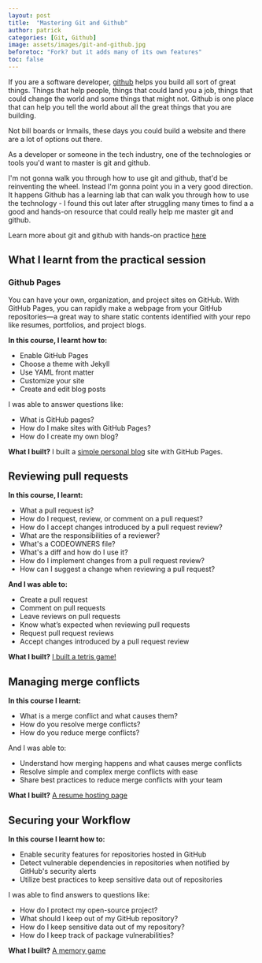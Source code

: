 ```yaml
---
layout: post
title:  "Mastering Git and Github"
author: patrick
categories: [Git, Github]
image: assets/images/git-and-github.jpg
beforetoc: "Fork? but it adds many of its own features"
toc: false
---
```


If you are a software developer, [github](https://github.com) helps you build all sort of great things. Things that help people, things that could land you a job, things that could change the world and some things that might not. Github is one place that can help you tell the world about all the great things that you are building.

Not bill boards or Inmails, these days you could build a website and there are a lot of options out there.

As a developer or someone in the tech industry, one of the technologies or tools you'd want to master is git and github.

I'm not gonna walk you through how to use git and github, that'd be reinventing the wheel. Instead I'm gonna point you in a very good direction.
It happens Github has a learning lab that can walk you through how to use the technology - I found this out later after struggling many times to find a a good and hands-on resource that could really help me master git and github.

Learn more about git and github with hands-on practice [here](https://lab.github.com/githubtraining/first-week-on-github)

## What I learnt from the practical session

### Github Pages

You can have your own, organization, and project sites on GitHub. With GitHub Pages, you can rapidly make a webpage from your GitHub repositories—a great way to share static contents identified with your repo like resumes, portfolios, and project blogs.

**In this course, I learnt how to:**

* Enable GitHub Pages
* Choose a theme with Jekyll
* Use YAML front matter
* Customize your site
* Create and edit blog posts

I was able to answer questions like:

* What is GitHub pages?
* How do I make sites with GitHub Pages?
* How do I create my own blog?

**What I built?**
I built a [simple personal blog](https://dev-path.github.io/github-pages-with-jekyll/) site with GitHub Pages.

## Reviewing pull requests

**In this course, I learnt:**

* What a pull request is?
* How do I request, review, or comment on a pull request?
* How do I accept changes introduced by a pull request review?
* What are the responsibilities of a reviewer?
* What's a CODEOWNERS file?
* What's a diff and how do I use it?
* How do I implement changes from a pull request review?
* How can I suggest a change when reviewing a pull request?

**And I was able to:**

* Create a pull request
* Comment on pull requests
* Leave reviews on pull requests
* Know what’s expected when reviewing pull requests
* Request pull request reviews
* Accept changes introduced by a pull request review

**What I built?**
[I built a tetris game!](https://dev-path.github.io/reviewing-a-pull-request/)

## Managing merge conflicts

**In this course I learnt:**

* What is a merge conflict and what causes them?
* How do you resolve merge conflicts?
* How do you reduce merge conflicts?

And I was able to:

* Understand how merging happens and what causes merge conflicts
* Resolve simple and complex merge conflicts with ease
* Share best practices to reduce merge conflicts with your team

**What I built?**
[A resume hosting page](https://dev-path.github.io/merge-conflicts/)

## Securing your Workflow

**In this course I learnt how to:**

* Enable security features for repositories hosted in GitHub
* Detect vulnerable dependencies in repositories when notified by GitHub's security alerts
* Utilize best practices to keep sensitive data out of repositories

I was able to find answers to questions like:

* How do I protect my open-source project?
* What should I keep out of my GitHub repository?
* How do I keep sensitive data out of my repository?
* How do I keep track of package vulnerabilities?

**What I built?**
[A memory game](https://dev-path.github.io/security-on-github/)
